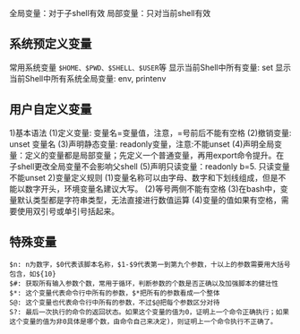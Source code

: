 
全局变量：对于子shell有效
局部变量：只对当前shell有效

## 系统预定义变量
常用系统变量
`$HOME、$PWD、$SHELL、$USER`等
显示当前Shell中所有变量: set
显示当前Shell中所有系统全局变量: env, printenv

## 用户自定义变量
1)基本语法
(1)定义变量: 变量名=变量值，注意，=号前后不能有空格
(2)撤销变量: unset 变量名
(3)声明静态变量: readonly变量，注意:不能unset
(4)声明全局变量：定义的变量都是局部变量；先定义一个普通变量，再用export命令提升。在子shell更改全局变量不会影响父shell
(5)声明只读变量：readonly b=5. 只读变量不能unset
2)变量定义规则
(1)变量名称可以由字母、数字和下划线组成，但是不能以数字开头，环境变量名建议大写。
(2)等号两侧不能有空格
(3)在bash中，变量默认类型都是字符串类型，无法直接进行数值运算
(4)变量的值如果有空格，需要使用双引号或单引号括起来。

## 特殊变量
```shell
$n: n为数字，$0代表该脚本名称，$1-$9代表第一到第九个参数，十以上的参数需要用大括号包含，如${10}
$#: 获取所有输入参数个数，常用于循环，判断参数的个数是否正确以及加强脚本的健壮性
$*: 这个变量代表命令行中所有的参数，$*把所有的参数看成一个整体
S@: 这个变量也代表命令行中所有的参数，不过$@把每个参数区分对待
S?: 最后一次执行的命令的返回状态。如果这个变量的值为0，证明上一个命令正确执行；如果这个变量的值为非0具体是哪个数，由命令自己来决定)，则证明上一个命令执行不正确了。
```